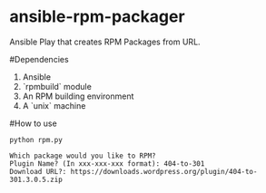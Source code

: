 # ansible-rpm-packager
Ansible Play that creates RPM Packages from URL.

#Dependencies
<ol>
  <li>Ansible</li>
  <li>`rpmbuild` module</li>
  <li>An RPM building environment</li>
  <li>A `unix` machine </li>
</ol>

#How to use

`python rpm.py`

```
Which package would you like to RPM?
Plugin Name? (In xxx-xxx-xxx format): 404-to-301
Download URL?: https://downloads.wordpress.org/plugin/404-to-301.3.0.5.zip
```

